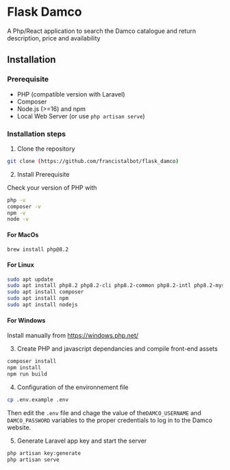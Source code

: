 # Flask Damco

A Php/React application to search the Damco catalogue and return description, price and availability

## Installation
### Prerequisite 
- PHP (compatible version with Laravel)
- Composer
- Node.js (>=16) and npm
- Local Web Server (or use `php artisan serve`)

### Installation steps

1. Clone the repository

```bash
git clone (https://github.com/francistalbot/flask_damco)
```

2. Install Prerequisite

Check your version of PHP with

```bash
php -v
composer -v
npm -v
node -v
```

#### For MacOs
   
```bash
brew install php@8.2
```
#### For Linux
   
```bash
sudo apt update
sudo apt install php8.2 php8.2-cli php8.2-common php8.2-intl php8.2-mysql php8.2-xml php8.2-mbstring
sudo apt install composer
sudo apt install npm
sudo apt install nodejs
```
#### For Windows
Install manually from https://windows.php.net/

3. Create PHP and javascript dependancies and compile front-end assets
 
```bash
composer install
npm install
npm run build
```
4. Configuration of the environnement file

```bash
cp .env.example .env
```
Then edit the `.env` file and chage the value of the`DAMCO_USERNAME` and `DAMCO_PASSWORD` variables to the proper credentials to log in to the Damco website.

5. Generate Laravel app key and start the server

```bash
php artisan key:generate
php artisan serve
```


